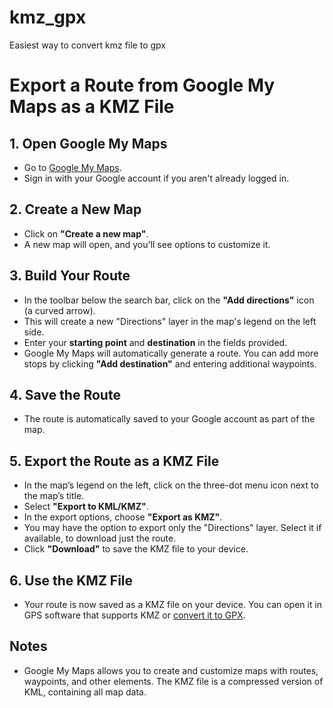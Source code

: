 # kmz_gpx
Easiest way to convert kmz file to gpx

# Export a Route from Google My Maps as a KMZ File

## 1. Open Google My Maps
- Go to [Google My Maps](https://www.google.com/mymaps).
- Sign in with your Google account if you aren't already logged in.

## 2. Create a New Map
- Click on **"Create a new map"**.
- A new map will open, and you'll see options to customize it.

## 3. Build Your Route
- In the toolbar below the search bar, click on the **"Add directions"** icon (a curved arrow).
- This will create a new "Directions" layer in the map's legend on the left side.
- Enter your **starting point** and **destination** in the fields provided.
- Google My Maps will automatically generate a route. You can add more stops by clicking **"Add destination"** and entering additional waypoints.

## 4. Save the Route
- The route is automatically saved to your Google account as part of the map.

## 5. Export the Route as a KMZ File
- In the map’s legend on the left, click on the three-dot menu icon next to the map’s title.
- Select **"Export to KML/KMZ"**.
- In the export options, choose **"Export as KMZ"**.
- You may have the option to export only the "Directions" layer. Select it if available, to download just the route.
- Click **"Download"** to save the KMZ file to your device.

## 6. Use the KMZ File
- Your route is now saved as a KMZ file on your device. You can open it in GPS software that supports KMZ or [convert it to GPX](https://eseev-german.github.io/kmz_gpx/index.html).

## Notes
- Google My Maps allows you to create and customize maps with routes, waypoints, and other elements. The KMZ file is a compressed version of KML, containing all map data.
